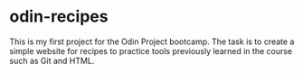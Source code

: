 # odin-recipes

This is my first project for the Odin Project bootcamp.
The task is to create a simple website for recipes to practice tools previously learned in the course such as Git and HTML.
